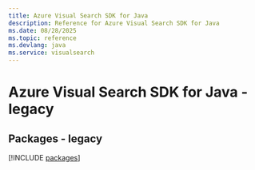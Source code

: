 ```yaml
---
title: Azure Visual Search SDK for Java
description: Reference for Azure Visual Search SDK for Java
ms.date: 08/28/2025
ms.topic: reference
ms.devlang: java
ms.service: visualsearch
---
```

# Azure Visual Search SDK for Java - legacy
## Packages - legacy
[!INCLUDE [packages](visual-search-index.md)]